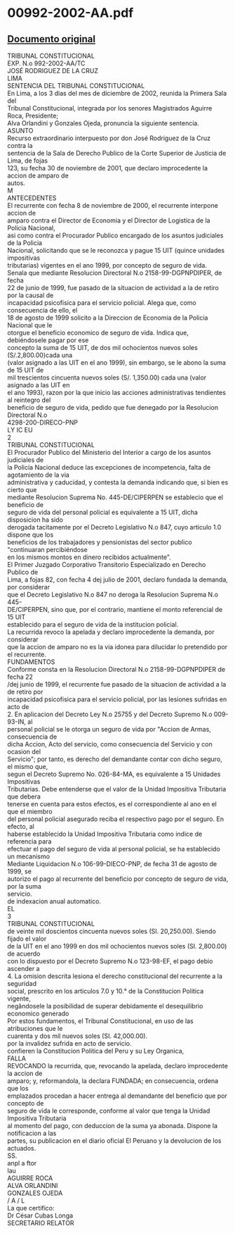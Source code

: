 
00992-2002-AA.pdf
=================
  
[Documento original](https://tc.gob.pe/jurisprudencia/2003/00992-2002-AA.pdf)  
---  
TRIBUNAL CONSTITUCIONAL  
EXP. N.o 992-2002-AA/TC  
JOSÉ RODRIGUEZ DE LA CRUZ  
LIMA  
SENTENCIA DEL TRIBUNAL CONSTITUCIONAL  
En Lima, a los 3 dias del mes de diciembre de 2002, reunida la Primera Sala del  
Tribunal Constitucional, integrada por los senores Magistrados Aguirre Roca, Presidente;  
Alva Orlandini y Gonzales Ojeda, pronuncia la siguiente sentencia.  
ASUNTO  
Recurso extraordinario interpuesto por don José Rodriguez de la Cruz contra la  
sentencia de la Sala de Derecho Publico de la Corte Superior de Justicia de Lima, de fojas  
123, su fecha 30 de noviembre de 2001, que declaro improcedente la accion de amparo de  
autos.  
M  
ANTECEDENTES  
El recurrente con fecha 8 de noviembre de 2000, el recurrente interpone accion de  
amparo contra el Director de Economia y el Director de Logistica de la Policia Nacional,  
asi como contra el Procurador Publico encargado de los asuntos judiciales de la Policia  
Nacional, solicitando que se le reconozca y pague 15 UIT (quince unidades impositivas  
tributarias) vigentes en el ano 1999, por concepto de seguro de vida.  
Senala que mediante Resolucion Directoral N.o 2158-99-DGPNPDIPER, de fecha  
22 de junio de 1999, fue pasado de la situacion de actividad a la de retiro por la causal de  
incapacidad psicofisica para el servicio policial. Alega que, como consecuencia de ello, el  
18 de agosto de 1999 solicito a la Direccion de Economia de la Policia Nacional que le  
otorgue el beneficio economico de seguro de vida. Indica que, debiéndosele pagar por ese  
concepto la suma de 15 UIT, de dos mil ochocientos nuevos soles (S/.2,800.00)cada una  
(valor asignado a las UIT en el ano 1999), sin embargo, se le abono la suma de 15 UIT de  
mil trescientos cincuenta nuevos soles (S/. 1,350.00) cada una (valor asignado a las UIT en  
el ano 1993), razon por la que inicio las acciones administrativas tendientes al reintegro del  
beneficio de seguro de vida, pedido que fue denegado por la Resolucion Directoral N.o  
4298-200-DIRECO-PNP  
LY IC EU  
2  
TRIBUNAL CONSTITUCIONAL  
El Procurador Publico del Ministerio del Interior a cargo de los asuntos judiciales de  
la Policia Nacional deduce las excepciones de incompetencia, falta de agotamiento de la via  
administrativa y caducidad, y contesta la demanda indicando que, si bien es cierto que  
mediante Resolucion Suprema No. 445-DE/CIPERPEN se establecio que el beneficio de  
seguro de vida del personal policial es equivalente a 15 UIT, dicha disposicion ha sido  
derogada tacitamente por el Decreto Legislativo N.o 847, cuyo articulo 1.0 dispone que los  
beneficios de los trabajadores y pensionistas del sector publico "continuaran percibiéndose  
en los mismos montos en dinero recibidos actualmente".  
El Primer Juzgado Corporativo Transitorio Especializado en Derecho Publico de  
Lima, a fojas 82, con fecha 4 dej julio de 2001, declaro fundada la demanda, por considerar  
que el Decreto Legislativo N.o 847 no deroga la Resolucion Suprema N.o 445-  
DE/CIPERPEN, sino que, por el contrario, mantiene el monto referencial de 15 UIT  
establecido para el seguro de vida de la institucion policial.  
La recurrida revoco la apelada y declaro improcedente la demanda, por considerar  
que la accion de amparo no es la via idonea para dilucidar lo pretendido por el recurrente.  
FUNDAMENTOS  
Conforme consta en la Resolucion Directoral N.o 2158-99-DGPNPDIPER de fecha 22  
/dej junio de 1999, el recurrente fue pasado de la situacion de actividad a la de retiro por  
incapacidad psicofisica para el servicio policial, por las lesiones sufridas en acto de  
2. En aplicacion del Decreto Ley N.o 25755 y del Decreto Supremo N.o 009-93-IN, al  
personal policial se le otorga un seguro de vida por "Accion de Armas, consecuencia de  
dicha Accion, Acto del servicio, como consecuencia del Servicio y con ocasion del  
Servicio"; por tanto, es derecho del demandante contar con dicho seguro, el mismo que,  
segun el Decreto Supremo No. 026-84-MA, es equivalente a 15 Unidades Impositivas  
Tributarias. Debe entenderse que el valor de la Unidad Impositiva Tributaria que debera  
tenerse en cuenta para estos efectos, es el correspondiente al ano en el que el miembro  
del personal policial asegurado reciba el respectivo pago por el seguro. En efecto, al  
haberse establecido la Unidad Impositiva Tributaria como indice de referencia para  
efectuar el pago del seguro de vida al personal policial, se ha establecido un mecanismo  
Mediante Liquidacion N.o 106-99-DIECO-PNP, de fecha 31 de agosto de 1999, se  
autorizo el pago al recurrente del beneficio por concepto de seguro de vida, por la suma  
servicio.  
de indexacion anual automatico.  
EL  
3  
TRIBUNAL CONSTITUCIONAL  
de veinte mil doscientos cincuenta nuevos soles (SI. 20,250.00). Siendo fijado el valor  
de la UIT en el ano 1999 en dos mil ochocientos nuevos soles (SI. 2,800.00) de acuerdo  
con lo dispuesto por el Decreto Supremo N.o 123-98-EF, el pago debio ascender a  
4. La omision descrita lesiona el derecho constitucional del recurrente a la seguridad  
social, prescrito en los articulos 7.0 y 10.° de la Constitucion Politica vigente,  
negândosele la posibilidad de superar debidamente el desequilibrio economico generado  
Por estos fundamentos, el Tribunal Constitucional, en uso de las atribuciones que le  
cuarenta y dos mil nuevos soles (SI. 42,000.00).  
por la invalidez sufrida en acto de servicio.  
confieren la Constitucion Politica del Peru y su Ley Organica,  
FALLA  
REVOCANDO la recurrida, que, revocando la apelada, declaro improcedente la accion de  
amparo; y, reformandola, la declara FUNDADA; en consecuencia, ordena que los  
emplazados procedan a hacer entrega al demandante del beneficio que por concepto de  
seguro de vida le corresponde, conforme al valor que tenga la Unidad Impositiva Tributaria  
al momento del pago, con deduccion de la suma ya abonada. Dispone la notificacion a las  
partes, su publicacion en el diario oficial El Peruano y la devolucion de los actuados.  
SS.  
anpl a ftor  
lau  
AGUIRRE ROCA  
ALVA ORLANDINI  
GONZALES OJEDA  
/ A / L  
La que certifico:  
Dr César Cubas Longa  
SECRETARIO RELATOR